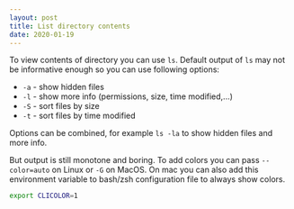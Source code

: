 ```yaml
---
layout: post
title: List directory contents
date: 2020-01-19
---
```


To view contents of directory you can use `ls`. Default output of `ls` may
not be informative enough so you can use following options:

 - `-a` - show hidden files
 - `-l` - show more info (permissions, size, time modified,...)
 - `-S` - sort files by size
 - `-t` - sort files by time modified

Options can be combined, for example `ls -la` to show hidden files and
more info.

But output is still monotone and boring. To add colors you can pass
`--color=auto` on Linux or `-G` on MacOS. On mac you can also add this
environment variable to bash/zsh configuration file to always show colors.

```bash
export CLICOLOR=1
```
